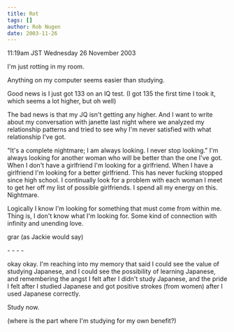 ```yaml
---
title: Rot
tags: []
author: Rob Nugen
date: 2003-11-26
---
```


<p class=date>11:19am JST Wednesday 26 November 2003</p>

<p>I'm just rotting in my room.</p>

<p>Anything on my computer seems easier than studying.</p>

<p>Good news is I just got 133 on an IQ test.   (I got 135 the first
  time I took it, which seems a lot higher, but oh well)</p>

<p>The bad news is that my JQ isn't getting any higher.  And I want
  to write about my conversation with janette last night where we
  analyzed my relationship patterns and tried to see why I'm never
  satisfied with what relationship I've got.</p>

<p>"It's a complete nightmare; I am always looking.  I never stop
  looking."  I'm always looking for another woman who will be better
  than the one I've got.  When I don't have a girlfriend I'm looking
  for a girlfriend.  When I have a girlfriend I'm looking for a
  better girlfriend.   This has never fucking stopped since high
  school.  I continually look for a problem with each woman I meet to
  get her off my list of possible girlfriends.  I spend all my energy
  on this.  Nightmare.</p>

<p>Logically I know I'm looking for something that must come from
  within me.  Thing is, I don't know what I'm looking for.  Some kind
  of connection with infinity and unending love.</p>

<p>grar (as Jackie would say)</p>

<p>- - - -</p>

<p>okay okay. I'm reaching into my memory that said I could see the
  value of studying Japanese, and I could see the possibility of
  learning Japanese, and remembering the angst I felt after I didn't
  study Japanese, and the pride I felt after I studied Japanese and
  got positive strokes (from women) after I used Japanese correctly.</p>

<p>Study now.</p>

<p>(where is the part where I'm studying for my own benefit?)</p>
